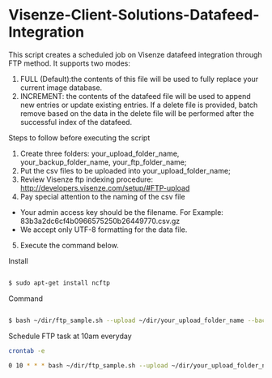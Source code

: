 # Visenze-Client-Solutions-Datafeed-Integration
This script creates a scheduled job on Visenze datafeed integration through FTP method. It supports two modes: 
1. FULL (Default):the contents of this file will be used to fully replace your current image database.
2. INCREMENT:	the contents of the datafeed file will be used to append new entries or update existing entries. If a delete file is provided, batch remove based on the data in the delete file will be performed after the successful index of the datafeed.

Steps to follow before executing the script
1. Create three folders: your_upload_folder_name, your_backup_folder_name, your_ftp_folder_name;
2. Put the csv files to be uploaded into your_upload_folder_name;
3. Review Visenze ftp indexing procedure: http://developers.visenze.com/setup/#FTP-upload
4. Pay special attention to the naming of the csv file
- Your admin access key should be the filename. For Example: 83b3a2dc6cf4b0966575250b26449770.csv.gz
- We accept only UTF-8 formatting for the data file.
5. Execute the command below. 

Install 
```bash

$ sudo apt-get install ncftp

```

Command
```bash

$ bash ~/dir/ftp_sample.sh --upload ~/dir/your_upload_folder_name --backup ~/dir/your_backup_folder_name --ftp ~/dir/your_ftp_folder_name --username XXX --password XXX --ftp_address XXX 

```

Schedule FTP task at 10am everyday 
```bash
crontab -e
```
```bash
0 10 * * * bash ~/dir/ftp_sample.sh --upload ~/dir/your_upload_folder_name --backup ~/dir/your_backup_folder_name --ftp ~/dir/your_ftp_folder_name --username XXX --password XXX --ftp_address XXX 
```

